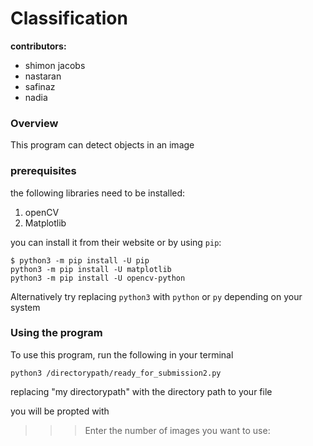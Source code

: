 # Classification

**contributors:**
- shimon jacobs
- nastaran 
- safinaz
- nadia

### Overview
This program can detect objects in an image

### prerequisites
the following libraries need to be installed:

1. openCV
2. Matplotlib

you can install it from their website or by using `pip`:

```console
$ python3 -m pip install -U pip
python3 -m pip install -U matplotlib
python3 -m pip install -U opencv-python
```
Alternatively try replacing `python3` with `python` or `py` depending on your system

### Using the program 
To use this program, run the following in your terminal

```
python3 /directorypath/ready_for_submission2.py
```  

replacing "my directorypath" with the directory path to your file

you will be propted with 
>>>Enter the number of images you want to use:
